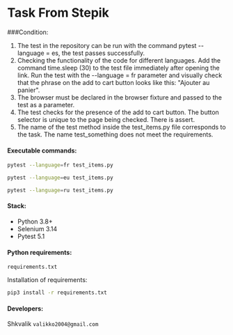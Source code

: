 # Task From Stepik

###Condition:
1. The test in the repository can be run with the command pytest --language = es, the test passes successfully.
2. Checking the functionality of the code for different languages. Add the command time.sleep (30) to the test file immediately after opening the link. Run the test with the --language = fr parameter and visually check that the phrase on the add to cart button looks like this: "Ajouter au panier".
3. The browser must be declared in the browser fixture and passed to the test as a parameter.
4. The test checks for the presence of the add to cart button. The button selector is unique to the page being checked. There is assert.
5. The name of the test method inside the test_items.py file corresponds to the task. The name test_something does not meet the requirements.

#### Executable commands:
```bash
pytest --language=fr test_items.py
```
```bash
pytest --language=eu test_items.py
```
```bash
pytest --language=ru test_items.py
```

#### Stack:
* Python 3.8+
* Selenium 3.14
* Pytest 5.1

#### Python requirements:
`requirements.txt`

Installation of requirements:
```bash
pip3 install -r requirements.txt
```

#### Developers:
Shkvalik
`valikko2004@gmail.com`
